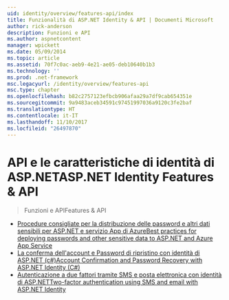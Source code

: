```yaml
---
uid: identity/overview/features-api/index
title: Funzionalità di ASP.NET Identity & API | Documenti Microsoft
author: rick-anderson
description: Funzioni e API
ms.author: aspnetcontent
manager: wpickett
ms.date: 05/09/2014
ms.topic: article
ms.assetid: 70f7c0ac-aeb9-4e21-ae05-deb10640b1b3
ms.technology: ''
ms.prod: .net-framework
msc.legacyurl: /identity/overview/features-api
msc.type: chapter
ms.openlocfilehash: b82c2757123efbcb906afaa29a7df9cab654351e
ms.sourcegitcommit: 9a9483aceb34591c97451997036a9120c3fe2baf
ms.translationtype: HT
ms.contentlocale: it-IT
ms.lasthandoff: 11/10/2017
ms.locfileid: "26497870"
---
```

<a name="aspnet-identity-features--api"></a><span data-ttu-id="07204-103">API e le caratteristiche di identità di ASP.NET</span><span class="sxs-lookup"><span data-stu-id="07204-103">ASP.NET Identity Features & API</span></span>
====================
> <span data-ttu-id="07204-104">Funzioni e API</span><span class="sxs-lookup"><span data-stu-id="07204-104">Features & API</span></span>


- [<span data-ttu-id="07204-105">Procedure consigliate per la distribuzione delle password e altri dati sensibili per ASP.NET e servizio App di Azure</span><span class="sxs-lookup"><span data-stu-id="07204-105">Best practices for deploying passwords and other sensitive data to ASP.NET and Azure App Service</span></span>](best-practices-for-deploying-passwords-and-other-sensitive-data-to-aspnet-and-azure.md)
- [<span data-ttu-id="07204-106">La conferma dell'account e Password di ripristino con identità di ASP.NET (c#)</span><span class="sxs-lookup"><span data-stu-id="07204-106">Account Confirmation and Password Recovery with ASP.NET Identity (C#)</span></span>](account-confirmation-and-password-recovery-with-aspnet-identity.md)
- [<span data-ttu-id="07204-107">Autenticazione a due fattori tramite SMS e posta elettronica con identità di ASP.NET</span><span class="sxs-lookup"><span data-stu-id="07204-107">Two-factor authentication using SMS and email with ASP.NET Identity</span></span>](two-factor-authentication-using-sms-and-email-with-aspnet-identity.md)
